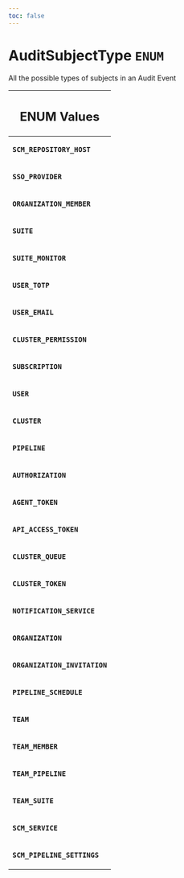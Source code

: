 ```yaml
---
toc: false
---
```

<!--
  _____   ____    _   _  ____ _______   ______ _____ _____ _______
  |  __  / __   |  | |/ __ __   __| |  ____|  __ _   _|__   __|
  | |  | | |  | | |  | | |  | | | |    | |__  | |  | || |    | |
  | |  | | |  | | | . ` | |  | | | |    |  __| | |  | || |    | |
  | |__| | |__| | | |  | |__| | | |    | |____| |__| || |_   | |
  |_____/ ____/  |_| _|____/  |_|    |______|_____/_____|  |_|
  This file is auto-generated by script/generate_graphql_api_content.sh,
  please build the schema.json by running `rails api:graph:export`
  with https://github.com/buildkite/buildkite/,
  replace the content in data/graphql_data_schema.json
  and run the generation script `./scripts/generate-graphql-api-content.sh`.
-->
<!-- vale off -->
<h1 class="has-pills" data-algolia-exclude>
  AuditSubjectType
  <span class="pill pill--enum pill--normal-case pill--large"><code>ENUM</code></span>
</h1>
<!-- vale on -->


<p>All the possible types of subjects in an Audit Event</p>










<table class="responsive-table responsive-table--single-column-rows">
  <thead>
    <th>
      <h2 data-algolia-exclude>ENUM Values</h2>
    </th>
  </thead>
  <tbody>
    <tr><td><p><strong><code>SCM_REPOSITORY_HOST</code></strong></p></td></tr><tr><td><p><strong><code>SSO_PROVIDER</code></strong></p></td></tr><tr><td><p><strong><code>ORGANIZATION_MEMBER</code></strong></p></td></tr><tr><td><p><strong><code>SUITE</code></strong></p></td></tr><tr><td><p><strong><code>SUITE_MONITOR</code></strong></p></td></tr><tr><td><p><strong><code>USER_TOTP</code></strong></p></td></tr><tr><td><p><strong><code>USER_EMAIL</code></strong></p></td></tr><tr><td><p><strong><code>CLUSTER_PERMISSION</code></strong></p></td></tr><tr><td><p><strong><code>SUBSCRIPTION</code></strong></p></td></tr><tr><td><p><strong><code>USER</code></strong></p></td></tr><tr><td><p><strong><code>CLUSTER</code></strong></p></td></tr><tr><td><p><strong><code>PIPELINE</code></strong></p></td></tr><tr><td><p><strong><code>AUTHORIZATION</code></strong></p></td></tr><tr><td><p><strong><code>AGENT_TOKEN</code></strong></p></td></tr><tr><td><p><strong><code>API_ACCESS_TOKEN</code></strong></p></td></tr><tr><td><p><strong><code>CLUSTER_QUEUE</code></strong></p></td></tr><tr><td><p><strong><code>CLUSTER_TOKEN</code></strong></p></td></tr><tr><td><p><strong><code>NOTIFICATION_SERVICE</code></strong></p></td></tr><tr><td><p><strong><code>ORGANIZATION</code></strong></p></td></tr><tr><td><p><strong><code>ORGANIZATION_INVITATION</code></strong></p></td></tr><tr><td><p><strong><code>PIPELINE_SCHEDULE</code></strong></p></td></tr><tr><td><p><strong><code>TEAM</code></strong></p></td></tr><tr><td><p><strong><code>TEAM_MEMBER</code></strong></p></td></tr><tr><td><p><strong><code>TEAM_PIPELINE</code></strong></p></td></tr><tr><td><p><strong><code>TEAM_SUITE</code></strong></p></td></tr><tr><td><p><strong><code>SCM_SERVICE</code></strong></p></td></tr><tr><td><p><strong><code>SCM_PIPELINE_SETTINGS</code></strong></p></td></tr>
  </tbody>
</table>
